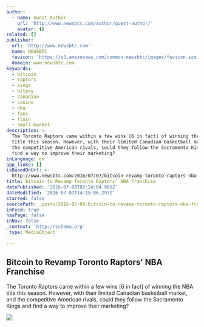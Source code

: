 ```yaml
---
author:
  - name: Guest Author
    url: 'http://www.newsbtc.com/author/guest-author/'
    avatar: {}
related: []
publisher:
  url: 'http://www.newsbtc.com'
  name: NEWSBTC
  favicon: 'https://s3.amazonaws.com/common-newsbtc/images/favicon.ico'
  domain: www.newsbtc.com
keywords:
  - bitcoin
  - raptors
  - kings
  - bitpay
  - canadian
  - casino
  - nba
  - fans
  - flush
  - small-market
description: >-
  The Toronto Raptors came within a few wins [6 in fact] of winning the NBA
  title this season. However, with their limited Canadian basketball market, and
  the competitive American rivals, could they follow the Sacramento Kings and
  find a way to improve their marketing?
inLanguage: en
app_links: []
isBasedOnUrl: >-
  http://www.newsbtc.com/2016/07/07/bitcoin-revamp-toronto-raptors-nba-franchise/
title: Bitcoin to Revamp Toronto Raptors' NBA Franchise
datePublished: '2016-07-08T02:24:04.965Z'
dateModified: '2016-07-07T14:15:06.293Z'
starred: false
sourcePath: _posts/2016-07-08-bitcoin-to-revamp-toronto-raptors-nba-franchise.md
inFeed: true
hasPage: false
inNav: false
_context: 'http://schema.org'
_type: MediaObject

---
```

<article style=""><h1>Bitcoin to Revamp Toronto Raptors' NBA Franchise</h1><p>The Toronto Raptors came within a few wins [6 in fact] of winning the NBA title this season. However, with their limited Canadian basketball market, and the competitive American rivals, could they follow the Sacramento Kings and find a way to improve their marketing?</p><img src="http://s3.amazonaws.com/main-newsbtc-images/2016/07/07144334/cryptocurrency.jpg" /></article>